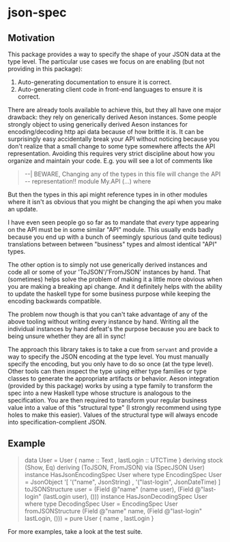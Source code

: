 # json-spec

## Motivation
This package provides a way to specify the shape of your JSON data at
the type level. The particular use cases we focus on are enabling (but
not providing in this package):

1. Auto-generating documentation to ensure it is correct.
2. Auto-generating client code in front-end languages to ensure it is correct.

There are already tools available to achieve this, but they all have one
major drawback: they rely on generically derived Aeson instances. Some
people strongly object to using generically derived Aeson instances for
encoding/decoding http api data because of how brittle it is. It can be
surprisingly easy accidentally break your API without noticing because
you don't realize that a small change to some type somewhere affects
the API representation. Avoiding this requires very strict discipline
about how you organize and maintain your code. E.g. you will see a lot
of comments like

> --| BEWARE, Changing any of the types in this file will change the API
> -- representation!!
> module My.API (...) where

But then the types in this api might reference types in in other modules
where it isn't as obvious that you might be changing the api when you
make an update.

I have even seen people go so far as to mandate that _every_ type
appearing on the API must be in some similar "API" module. This usually
ends badly because you end up with a bunch of seemingly spurious (and
quite tedious) translations between between "business" types and almost
identical "API" types.

The other option is to simply not use generically derived instances and
code all or some of your 'ToJSON'/'FromJSON' instances by hand. That
(sometimes) helps solve the problem of making it a little more obvious
when you are making a breaking api change. And it definitely helps with
the ability to update the haskell type for some business purpose while
keeping the encoding backwards compatible.

The problem now though is that you can't take advantage of any of the
above tooling without writing every instance by hand. Writing all the
individual instances by hand defeat's the purpose because you are back
to being unsure whether they are all in sync!

The approach this library takes is to take a cue from `servant` and
provide a way to specify the JSON encoding at the type level. You
must manually specify the encoding, but you only have to do so once
(at the type level). Other tools can then inspect the type using either
type families or type classes to generate the appropriate artifacts or
behavior. Aeson integration (provided by this package) works by using a
type family to transform the spec into a new Haskell type whose structure
is analogous to the specification. You are then required to transform
your regular business value into a value of this "structural type"
(I strongly recommend using type holes to make this easier). Values of
the structural type will always encode into specification-complient JSON.

## Example

> data User = User
>   { name :: Text
>   , lastLogin :: UTCTime
>   }
>   deriving stock (Show, Eq)
>   deriving (ToJSON, FromJSON) via (SpecJSON User)
> instance HasJsonEncodingSpec User where
>   type EncodingSpec User =
>     JsonObject
>       '[ '("name", JsonString)
>        , '("last-login", JsonDateTime)
>        ]
>   toJSONStructure user =
>     (Field @"name" (name user),
>     (Field @"last-login" (lastLogin user),
>     ()))
> instance HasJsonDecodingSpec User where
>   type DecodingSpec User = EncodingSpec User
>   fromJSONStructure
>       (Field @"name" name,
>       (Field @"last-login" lastLogin,
>       ()))
>     =
>       pure User { name , lastLogin }

For more examples, take a look at the test suite.
